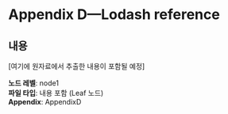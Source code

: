 # Appendix D—Lodash reference

## 내용

[여기에 원자료에서 추출한 내용이 포함될 예정]

**노드 레벨**: node1  
**파일 타입**: 내용 포함 (Leaf 노드)  
**Appendix**: AppendixD  
